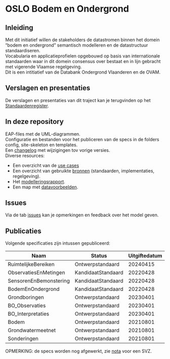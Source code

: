 # OSLO Bodem en Ondergrond

## Inleiding

Met dit initiatief willen de stakeholders de datastromen binnen het domein “bodem en ondergrond” semantisch modelleren en de datastructuur standaardiseren.\
Vocabularia en applicatieprofielen opgebouwd op basis van internationale standaarden waar in dit domein consensus over bestaat en in lijn gebracht met vigerende Vlaamse regelgeving.\
Dit is een intitiatief van de Databank Ondergrond Vlaanderen en de OVAM.

## Verslagen en presentaties

De verslagen en presentaties van dit traject kan je terugvinden op het [Standaardenregister](https://data.vlaanderen.be/standaarden/standaarden-in-ontwikkeling/bodem-en-ondergrond/index.html).

## In deze repository

EAP-files met de UML-diagrammen.\
Configuratie en bestanden voor het publiceren van de specs in de folders config, site-skeleton en templates.\
Een [changelog](https://github.com/Informatievlaanderen/OSLOthema-bodemEnOndergrond/blob/master/CHANGELOG) met wijzigingen tov vorige versies.\
Diverse resources:
- Een overzicht van de [use cases](resources/useCases.md)
- Een overzicht van gebruikte [bronnen](resources/bronnen.md) (standaarden, implementaties, regelgeving).
- Het [modelleringsrapport](https://github.com/Informatievlaanderen/OSLOthema-bodemEnOndergrond/blob/master/resources/Modellering%20BodemEnOndergrond.pdf).
- Een map met [datavoorbeelden](https://github.com/Informatievlaanderen/OSLOthema-bodemEnOndergrond/blob/master/resources/datavoorbeelden.md). 

## Issues

Via de tab [issues](https://github.com/Informatievlaanderen/OSLOthema-bodemEnOndergrond/issues) kan je opmerkingen en feedback over het model geven.

## Publicaties

Volgende specificaties zijn intussen gepubliceerd:

| Naam|Status|Uitgiftedatum|AP|VOC|
| --- |--- |---|---|---|
|RuimtelijkeBereiken|Ontwerpstandaard|20240415|[Link](https://data.vlaanderen.be/doc/applicatieprofiel/ruimtelijke-bereiken/)|[Link](https://data.vlaanderen.be/ns/ruimtelijke-bereiken/)|
|ObservatiesEnMetingen|KandidaatStandaard|20220428|[Link](https://data.vlaanderen.be/doc/applicatieprofiel/observaties-en-metingen/)|[Link](https://data.vlaanderen.be/ns/observaties-en-metingen/)|
|SensorenEnBemonstering|KandidaatStandaard|20220428|[Link](https://data.vlaanderen.be/doc/applicatieprofiel/sensoren-en-bemonstering/)|[Link](https://data.vlaanderen.be/ns/sensoren-en-bemonstering/)|
|BodemEnOndergrond|KandidaatStandaard|20220428|[Link](https://data.vlaanderen.be/doc/applicatieprofiel/bodem-en-ondergrond/)|[Link](https://data.vlaanderen.be/ns/bodem-en-ondergrond/)|
|Grondboringen|Ontwerpstandaard|20230401|[Link](https://data.vlaanderen.be/doc/applicatieprofiel/bodem-en-ondergrond/grondboringen/)|[Link](https://data.vlaanderen.be/ns/grondboringen/)|
|BO_Observaties|Ontwerpstandaard|20230401|[Link](https://data.vlaanderen.be/doc/applicatieprofiel/bodem-en-ondergrond/observaties/)|[Link](https://data.vlaanderen.be/ns/bodem-en-ondergrond/observaties)
|BO_Interpretaties|Ontwerpstandaard|20230401|[Link](https://data.vlaanderen.be/doc/applicatieprofiel/bodem-en-ondergrond/interpretaties/)|[Link](https://data.vlaanderen.be/ns/bodem-en-ondergrond/interpretaties/)|
|Bodem|Ontwerpstandaard|20210801|||
|Grondwatermeetnet|Ontwerpstandaard|20210801|||
|Sonderingen|Ontwerpstandaard|20210801|||

OPMERKING: de specs worden nog afgewerkt, zie [nota](https://github.com/Informatievlaanderen/OSLOthema-bodemEnOndergrond/blob/master/resources/Afwerking%20specificaties%20B%26O.pdf) voor een SVZ.
